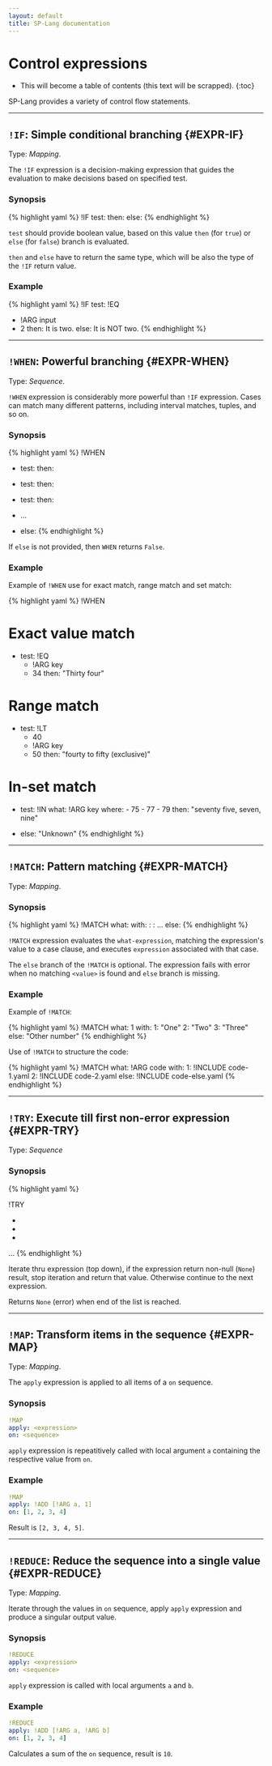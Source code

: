 ```yaml
---
layout: default
title: SP-Lang documentation
---
```


# Control expressions

* This will become a table of contents (this text will be scrapped).
{:toc}

SP-Lang provides a variety of control flow statements. 

--- 

## `!IF`: Simple conditional branching  {#EXPR-IF}

Type: _Mapping_.


The `!IF` expression is a decision-making expression that guides the evaluation to make decisions based on specified test.

### Synopsis

{% highlight yaml %}
!IF
test: <expression>
then: <expression>
else: <expression>
{% endhighlight %}


`test` should provide boolean value, based on this value `then` (for `true`) or `else` (for `false`) branch is evaluated.

`then` and `else` have to return the same type, which will be also the type of the `!IF` return value.


### Example

{% highlight yaml %}
!IF
test:
  !EQ
  - !ARG input
  - 2
then:
  It is two.
else:
  It is NOT two.
{% endhighlight %}

---

## `!WHEN`: Powerful branching  {#EXPR-WHEN}

Type: _Sequence_.

`!WHEN` expression is considerably more powerful than `!IF` expression.
Cases can match many different patterns, including interval matches, tuples, and so on. 


### Synopsis

{% highlight yaml %}
!WHEN
- test: <expression>
  then: <expression>

- test: <expression>
  then: <expression>

- test: <expression>
  then: <expression>

- ...

- else: <expression>
{% endhighlight %}


If `else` is not provided, then `WHEN` returns `False`.


### Example

Example of `!WHEN` use for exact match, range match and set match:

{% highlight yaml %}
!WHEN

# Exact value match
- test:
    !EQ
    - !ARG key
    - 34
  then:
    "Thirty four"

# Range match
- test:
    !LT
    - 40
    - !ARG key
    - 50
  then:
    "fourty to fifty (exclusive)"

# In-set match
- test:
    !IN
    what: !ARG key
    where:
      - 75
      - 77
      - 79
  then:
    "seventy five, seven, nine"


- else:
    "Unknown"
{% endhighlight %}

--- 

## `!MATCH`: Pattern matching {#EXPR-MATCH}

Type: _Mapping_.


### Synopsis

{% highlight yaml %}
!MATCH
what: <what-expression>
with:
  <value>: <expression>
  <value>: <expression>
  ...
else:
  <expression>
{% endhighlight %}

`!MATCH` expression evaluates the `what-expression`, matching the expression's value to a case clause, and executes `expression` associated with that case.

The `else` branch of the `!MATCH` is optional.
The expression fails with error when no matching `<value>` is found and `else` branch is missing.

    
### Example

Example of `!MATCH`:

{% highlight yaml %}
!MATCH
what: 1
with:
  1: "One"
  2: "Two"
  3: "Three"
else:
  "Other number"
{% endhighlight %}

    
Use of `!MATCH` to structure the code:

{% highlight yaml %}
!MATCH
what: !ARG code
with:
  1: !INCLUDE code-1.yaml
  2: !INCLUDE code-2.yaml
else:
  !INCLUDE code-else.yaml
{% endhighlight %}
  
---

## `!TRY`: Execute till first non-error expression  {#EXPR-TRY}


Type: _Sequence_

### Synopsis

{% highlight yaml %}

!TRY
- <expression>
- <expression>
- <expression>
...
{% endhighlight %}

Iterate thru expression (top down), if the expression return non-null (`None`) result, stop iteration and return that value.
Otherwise continue to the next expression.

Returns `None` (error) when end of the list is reached.


---

## `!MAP`: Transform items in the sequence {#EXPR-MAP}

Type: _Mapping_.

The `apply` expression is applied to all items of a  `on` sequence.

### Synopsis

```yaml
!MAP
apply: <expression>
on: <sequence>
```

`apply` expression is repeatitively called with local argument `a` containing the respective value from `on`.

### Example

```yaml
!MAP
apply: !ADD [!ARG a, 1]
on: [1, 2, 3, 4]
```

Result is `[2, 3, 4, 5]`.



---

## `!REDUCE`: Reduce the sequence into a single value {#EXPR-REDUCE}

Type: _Mapping_.

Iterate through the values in `on` sequence, apply `apply` expression and produce a singular output value.

### Synopsis

```yaml
!REDUCE
apply: <expression>
on: <sequence>
```

`apply` expression is called with local arguments `a` and `b`.


### Example

```yaml
!REDUCE
apply: !ADD [!ARG a, !ARG b]
on: [1, 2, 3, 4]
```

Calculates a sum of the `on` sequence, result is `10`.

